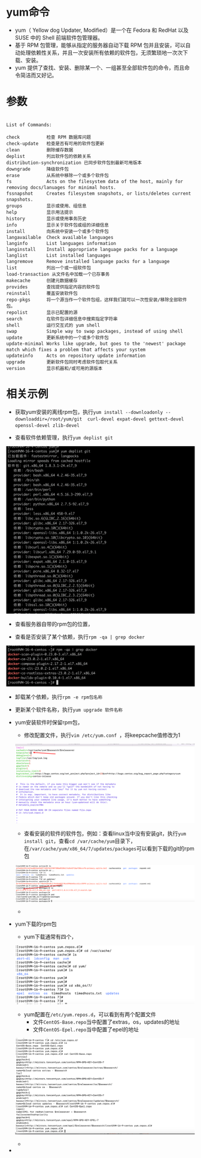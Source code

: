 # yum命令

- yum（ Yellow dog Updater, Modified）是一个在 Fedora 和 RedHat 以及 SUSE 中的 Shell 前端软件包管理器。
- 基于 RPM 包管理，能够从指定的服务器自动下载 RPM 包并且安装，可以自动处理依赖性关系，并且一次安装所有依赖的软件包，无须繁琐地一次次下载、安装。
- yum 提供了查找、安装、删除某一个、一组甚至全部软件包的命令，而且命令简洁而又好记。

# 参数

```

List of Commands:

check          检查 RPM 数据库问题
check-update   检查是否有可用的软件包更新
clean          删除缓存数据
deplist        列出软件包的依赖关系
distribution-synchronization 已同步软件包到最新可用版本
downgrade      降级软件包
erase          从系统中移除一个或多个软件包
fs             Acts on the filesystem data of the host, mainly for removing docs/lanuages for minimal hosts.
fssnapshot     Creates filesystem snapshots, or lists/deletes current snapshots.
groups         显示或使用、组信息
help           显示用法提示
history        显示或使用事务历史
info           显示关于软件包或组的详细信息
install        向系统中安装一个或多个软件包
langavailable  Check available languages
langinfo       List languages information
langinstall    Install appropriate language packs for a language
langlist       List installed languages
langremove     Remove installed language packs for a language
list           列出一个或一组软件包
load-transaction 从文件名中加载一个已存事务
makecache      创建元数据缓存
provides       查找提供指定内容的软件包
reinstall      覆盖安装软件包
repo-pkgs      将一个源当作一个软件包组，这样我们就可以一次性安装/移除全部软件包。
repolist       显示已配置的源
search         在软件包详细信息中搜索指定字符串
shell          运行交互式的 yum shell
swap           Simple way to swap packages, instead of using shell
update         更新系统中的一个或多个软件包
update-minimal Works like upgrade, but goes to the 'newest' package match which fixes a problem that affects your system
updateinfo     Acts on repository update information
upgrade        更新软件包同时考虑软件包取代关系
version        显示机器和/或可用的源版本
```

# 相关示例

- 获取yum安装的离线rpm包，执行`yum install --downloadonly --downloaddir=/root/yum/git  curl-devel expat-devel gettext-devel openssl-devel zlib-devel`

- 查看软件依赖管理，执行`yum deplist git`

![image-20230514235106585](images/image-20230514235106585.png)

- 查看服务器自带的rpm包的位置，



- 查看是否安装了某个依赖，执行`rpm -qa | grep docker`

![image-20230708111036439](images/image-20230708111036439.png)

- 卸载某个依赖，执行`rpm -e rpm包名称`

- 更新某个软件名称，执行`yum upgrade 软件名称`

- yum安装软件时保留rpm包，

  - 修改配置文件，执行`vim /etc/yum.conf `，将keepcache值修改为1

  ![image-20230716235008711](images/image-20230716235008711.png)

  - 查看安装的软件的软件包，例如：查看linux当中没有安装git，执行`yum install git`，查看`cd /var/cache/yum`目录下，在`/var/cache/yum/x86_64/7/updates/packages`可以看到下载的git的rpm包

  ![image-20230716235342889](images/image-20230716235342889.png)

  - 

- yum下载的rpm包

  - yum下载通常有四个，

  ![image-20230716235942155](images/image-20230716235942155.png)

  - yum配置在`/etc/yum.repos.d`，可以看到有两个配置文件
    - 文件`CentOS-Base.repo`当中配置了extras，os，updates的地址
    - 文件`CentOS-Epel.repo`当中配置了epel的地址

  ![image-20230717000032335](images/image-20230717000032335.png)

  - 

- 